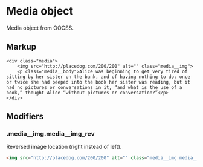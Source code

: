 # Media object

Media object from OOCSS.


## Markup

	<div class="media">
		<img src="http://placedog.com/200/200" alt="" class="media__img">
		<p class="media__body">Alice was beginning to get very tired of sitting by her sister on the bank, and of having nothing to do: once or twice she had peeped into the book her sister was reading, but it had no pictures or conversations in it, “and what is the use of a book,” thought Alice “without pictures or conversation?”</p>
	</div>


## Modifiers

### .media__img.media__img_rev

Reversed image location (right instead of left).

```html
<img src="http://placedog.com/200/200" alt="" class="media__img media__img_rev">
```
